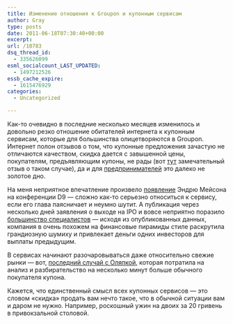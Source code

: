 ```yaml
---
title: Изменение отношения к Groupon и купонным сервисам
author: Gray
type: posts
date: 2011-06-18T07:30:40+00:00
excerpt:
url: /10783
dsq_thread_id:
  - 335626099
esml_socialcount_LAST_UPDATED:
  - 1497212526
essb_cache_expire:
  - 1615476929
categories:
  - Uncategorized

---
```








Как-то очевидно в последние несколько месяцев изменилось и довольно резко отношение обитателей интернета к купонным сервисам, которые для большинства олицетворяются в Groupon. Интернет полон отзывов о том, что купонные предложения зачастую не отличаются качеством, скидка дается с завышенной цены, покупателям, предъявляющим купоны, не рады (вот [тут][1] замечательный отзыв о таком случае), да и для [предпринимателей][2] это далеко не золотое дно.

На меня неприятное впечатление произвело [появление][3] Эндрю Мейсона на конференции D9 — сложно как-то серьезно относиться к сервису, если его глава паясничает и неумно шутит. А публикация через несколько дней заявления о выходе на IPO и вовсе неприятно поразило [большинство специалистов][4] — исходя из опубликованных данных, компания в очень похожем на финансовые пирамиды стиле раскрутила грандиозную шумиху и привлекает деньги одних инвесторов для выплаты предыдущим.

В сервисах начинают разочаровываться даже относительно свежие рынки — вот, [последний случай с Оляпкой][5], которая потратила на анализ и разбирательство на несколько минут больше обычного покупателя купона.

Кажется, что единственный смысл всех купонных сервисов — это словом &#171;скидка&#187; продать вам нечто такое, что в обычной ситуации вам и даром не нужно. Например, роскошный ужин на двоих за 20 гривень в привокзальной столовой.

 [1]: http://news.ycombinator.com/item?id=2648720
 [2]: http://habrahabr.ru/blogs/internet/121971/
 [3]: http://allthingsd.com/20110601/groupons-ceo-andrew-mason-live-at-d9/?refcat=d9
 [4]: http://moskalyuk.name/3541
 [5]: http://olyapka.ru/2011/06/razvod-ot-groupon-russia/